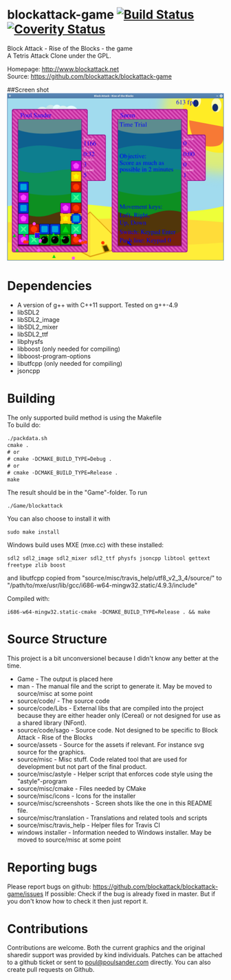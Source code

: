 # blockattack-game [![Build Status](https://travis-ci.org/blockattack/blockattack-game.svg?branch=master)](https://travis-ci.org/blockattack/blockattack-game) [![Coverity Status](https://scan.coverity.com/projects/8278/badge.svg)](https://scan.coverity.com/projects/8278)
Block Attack - Rise of the Blocks - the game<br/>
A Tetris Attack Clone under the GPL.

Homepage: http://www.blockattack.net<br/>
Source: https://github.com/blockattack/blockattack-game

##Screen shot
![Block Attack - Rise of the Blocks 2.0.0 snapshot](/source/misc/screenshots/screen_shot_2016_01_19.png?raw=true "Screen shot from 2016-01-19")

# Dependencies
  * A version of g++ with C++11 support. Tested on g++-4.9
  * libSDL2
  * libSDL2_image
  * libSDL2_mixer
  * libSDL2_ttf
  * libphysfs
  * libboost (only needed for compiling)
  * libboost-program-options
  * libutfcpp (only needed for compiling)
  * jsoncpp

# Building
The only supported build method is using the Makefile<br/>
To build do:
```
./packdata.sh
cmake .
# or
# cmake -DCMAKE_BUILD_TYPE=Debug .
# or
# cmake -DCMAKE_BUILD_TYPE=Release .
make
```
The result should be in the "Game"-folder. To run
```
./Game/blockattack
```

You can also choose to install it with
```
sudo make install
```

Windows build uses MXE (mxe.cc) with these installed:
```
sdl2 sdl2_image sdl2_mixer sdl2_ttf physfs jsoncpp libtool gettext freetype zlib boost
```
and libutfcpp copied from "source/misc/travis_help/utf8_v2_3_4/source/" to "/path/to/mxe/usr/lib/gcc/i686-w64-mingw32.static/4.9.3/include"

Compiled with:
```
i686-w64-mingw32.static-cmake -DCMAKE_BUILD_TYPE=Release . && make
```

# Source Structure
This project is a bit unconversionel because I didn't know any better at the time.

 * Game - The output is placed here
 * man - The manual file and the script to generate it. May be moved to source/misc at some point
 * source/code/ - The source code
 * source/code/Libs - External libs that are compiled into the project because they are either header only (Cereal) or not designed for use as a shared library (NFont).
 * source/code/sago - Source code. Not designed to be specific to Block Attack - Rise of the Blocks
 * source/assets - Source for the assets if relevant. For instance svg source for the graphics.
 * source/misc - Misc stuff. Code related tool that are used for development but not part of the final product.
 * source/misc/astyle - Helper script that enforces code style using the "astyle"-program
 * source/misc/cmake - Files needed by CMake
 * source/misc/icons - Icons for the installer
 * source/misc/screenshots - Screen shots like the one in this README file.
 * source/misc/translation - Translations and related tools and scripts
 * source/misc/travis_help - Helper files for Travis CI
 * windows installer - Information needed to Windows installer. May be moved to source/misc at some point

# Reporting bugs

Please report bugs on github: https://github.com/blockattack/blockattack-game/issues
If possible: Check if the bug is already fixed in master. But if you don't know how to check it then just report it.

# Contributions
Contributions are welcome. Both the current graphics and the original sharedir support was provided by kind individuals. 
Patches can be attached to a github ticket or sent to poul@poulsander.com directly. You can also create pull requests on Github. 
